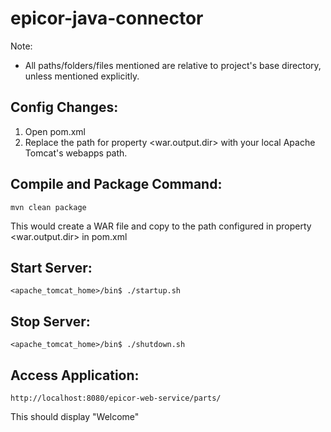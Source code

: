 epicor-java-connector
=====================

Note: 

* All paths/folders/files mentioned are relative to project's base directory, unless mentioned explicitly.


## Config Changes:

1. Open pom.xml
2. Replace the path for property <war.output.dir> with your local Apache Tomcat's webapps path.

## Compile and Package Command:

  `mvn clean package`

  This would create a WAR file and copy to the path configured in property <war.output.dir> in pom.xml

## Start Server:

`<apache_tomcat_home>/bin$ ./startup.sh`

## Stop Server:

`<apache_tomcat_home>/bin$ ./shutdown.sh`

## Access Application:

  `http://localhost:8080/epicor-web-service/parts/`
  
  This should display "Welcome"

